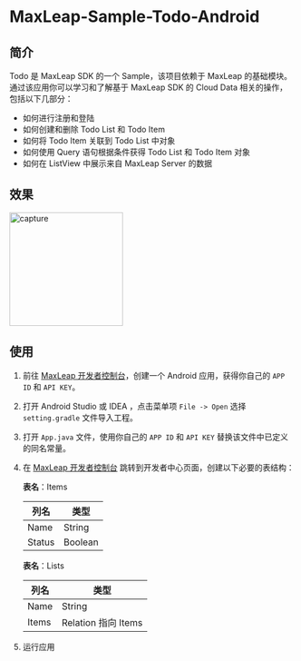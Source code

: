 # MaxLeap-Sample-Todo-Android

## 简介

Todo 是 MaxLeap SDK 的一个 Sample，该项目依赖于 MaxLeap 的基础模块。通过该应用你可以学习和了解基于 MaxLeap SDK 的 Cloud Data 相关的操作，包括以下几部分：

- 如何进行注册和登陆
- 如何创建和删除 Todo List 和 Todo Item
- 如何将 Todo Item 关联到 Todo List 中对象
- 如何使用 Query 语句根据条件获得 Todo List 和 Todo Item 对象
- 如何在 ListView 中展示来自 MaxLeap Server 的数据

## 效果

<img src="capture/todos.gif" alt="capture" style="width: 200px;"/>

## 使用

1. 前往 [MaxLeap 开发者控制台](https://maxleap.cn)，创建一个 Android 应用，获得你自己的 `APP ID` 和 `API KEY`。
2. 打开 Android Studio 或 IDEA ，点击菜单项 `File -> Open` 选择 `setting.gradle` 文件导入工程。
3. 打开 `App.java` 文件，使用你自己的 `APP ID` 和 `API KEY` 替换该文件中已定义的同名常量。
4. 在 [MaxLeap 开发者控制台](https://maxleap.cn) 跳转到开发者中心页面，创建以下必要的表结构：
    
    **表名**：Items

	列名 | 类型
    -----|-----
    Name | String
    Status | Boolean

    **表名**：Lists

	列名 | 类型
    -----|-----
    Name | String
    Items | Relation 指向 Items
5. 运行应用


